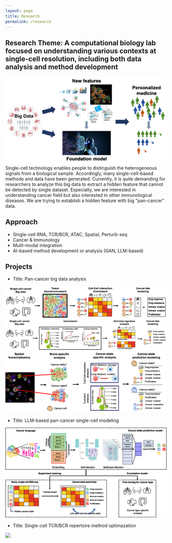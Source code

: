 ```yaml
---
layout: page
title: Research
permalink: /research
---
```


## Research Theme: A computational biology lab focused on understanding various contexts at single-cell resolution, including both data analysis and method development
<img src="assets/img/theme.gif">
Single-cell technology enables people to distinguish the heterogeneous signals from a biological sample. 
Accordingly, many single-cell-based methods and data have been generated. 
Currently, it is quite demanding for researchers to analyze this big data to extract a hidden feature that cannot be detected by single dataset.
Especially, we are interested in understanding cancer field but also interested in other immunological diseases.
We are trying to establish a hidden feature with big "pan-cancer" data.

## Approach
- Single-cell RNA, TCR/BCR, ATAC, Spatial, Perturb-seq <br/>
- Cancer & Immunology <br/>
- Mulit-modal integration <br/>
- AI-based method development or analysis (GAN, LLM-based) <br/>

## Projects
- Title: Pan-cancer big data analysis <br/>
<img src="assets/img/bigdata_cell_cell.gif">
<img src="assets/img/bigdata_evolution.gif">
<img src="assets/img/bigdata_spatial.gif">

- Title: LLM-based pan-cancer single-cell modeling <br/>
<img src="assets/img/cancer_llm.gif">

- Title: Single-cell TCR/BCR repertoire method optimazation <br/>
<img src="assets/img/job.gif">
